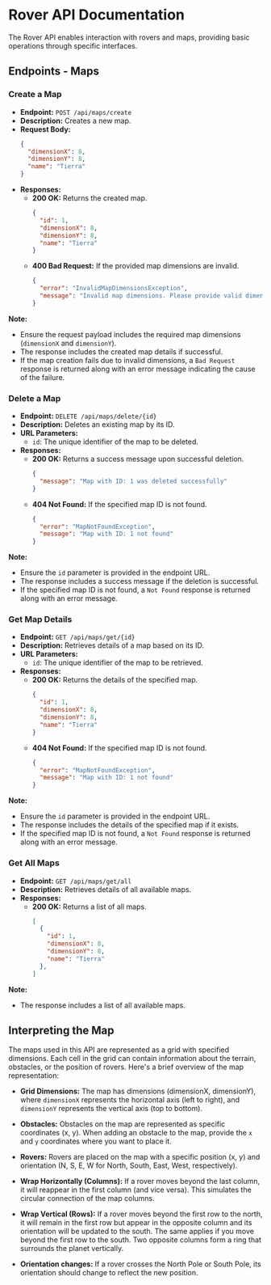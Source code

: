 # Rover API Documentation

The Rover API enables interaction with rovers and maps, providing basic operations through specific interfaces.

## Endpoints - Maps

### Create a Map

- **Endpoint:** `POST /api/maps/create`
- **Description:** Creates a new map.
- **Request Body:**
  ```json
  {
    "dimensionX": 8,
    "dimensionY": 8,
    "name": "Tierra"
  }
  ```
- **Responses:**
  - **200 OK:** Returns the created map.
    ```json
    {
      "id": 1,
      "dimensionX": 8,
      "dimensionY": 8,
      "name": "Tierra"
    }
    ```
  - **400 Bad Request:** If the provided map dimensions are invalid.
    ```json
    {
      "error": "InvalidMapDimensionsException",
      "message": "Invalid map dimensions. Please provide valid dimensions."
    }
    ```

**Note:**
- Ensure the request payload includes the required map dimensions (`dimensionX` and `dimensionY`).
- The response includes the created map details if successful.
- If the map creation fails due to invalid dimensions, a `Bad Request` response is returned along with an error message indicating the cause of the failure.

### Delete a Map

- **Endpoint:** `DELETE /api/maps/delete/{id}`
- **Description:** Deletes an existing map by its ID.
- **URL Parameters:**
  - `id`: The unique identifier of the map to be deleted.
- **Responses:**
  - **200 OK:** Returns a success message upon successful deletion.
    ```json
    {
      "message": "Map with ID: 1 was deleted successfully"
    }
    ```
  - **404 Not Found:** If the specified map ID is not found.
    ```json
    {
      "error": "MapNotFoundException",
      "message": "Map with ID: 1 not found"
    }
    ```

**Note:**
- Ensure the `id` parameter is provided in the endpoint URL.
- The response includes a success message if the deletion is successful.
- If the specified map ID is not found, a `Not Found` response is returned along with an error message.

### Get Map Details

- **Endpoint:** `GET /api/maps/get/{id}`
- **Description:** Retrieves details of a map based on its ID.
- **URL Parameters:**
  - `id`: The unique identifier of the map to be retrieved.
- **Responses:**
  - **200 OK:** Returns the details of the specified map.
    ```json
    {
      "id": 1,
      "dimensionX": 8,
      "dimensionY": 8,
      "name": "Tierra"
    }
    ```
  - **404 Not Found:** If the specified map ID is not found.
    ```json
    {
      "error": "MapNotFoundException",
      "message": "Map with ID: 1 not found"
    }
    ```

**Note:**
- Ensure the `id` parameter is provided in the endpoint URL.
- The response includes the details of the specified map if it exists.
- If the specified map ID is not found, a `Not Found` response is returned along with an error message.

### Get All Maps

- **Endpoint:** `GET /api/maps/get/all`
- **Description:** Retrieves details of all available maps.
- **Responses:**
  - **200 OK:** Returns a list of all maps.
    ```json
    [
      {
        "id": 1,
        "dimensionX": 8,
        "dimensionY": 8,
        "name": "Tierra"
      },
    ]
    ```

**Note:**
- The response includes a list of all available maps.



  
## Interpreting the Map

The maps used in this API are represented as a grid with specified dimensions. Each cell in the grid can contain information about the terrain, obstacles, or the position of rovers. Here's a brief overview of the map representation:

- **Grid Dimensions:** The map has dimensions (dimensionX, dimensionY), where `dimensionX` represents the horizontal axis (left to right), and `dimensionY` represents the vertical axis (top to bottom).

- **Obstacles:** Obstacles on the map are represented as specific coordinates (x, y). When adding an obstacle to the map, provide the `x` and `y` coordinates where you want to place it.

- **Rovers:** Rovers are placed on the map with a specific position (x, y) and orientation (N, S, E, W for North, South, East, West, respectively).

- **Wrap Horizontally (Columns):** If a rover moves beyond the last column, it will reappear in the first column (and vice versa). This simulates the circular connection of the map columns.

- **Wrap Vertical (Rows):** If a rover moves beyond the first row to the north, it will remain in the first row but appear in the opposite column and its orientation will be updated to the south. The same applies if you move beyond the first row to the south.
Two opposite columns form a ring that surrounds the planet vertically.

- **Orientation changes:** If a rover crosses the North Pole or South Pole, its orientation should change to reflect the new position.
